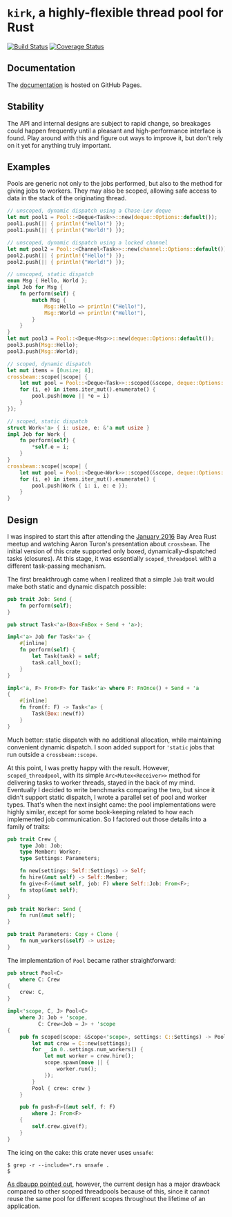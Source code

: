 # `kirk`, a highly-flexible thread pool for Rust

[![Build Status](https://travis-ci.org/kinghajj/kirk.svg?branch=master)](https://travis-ci.org/kinghajj/kirk) [![Coverage Status](https://coveralls.io/repos/github/kinghajj/kirk/badge.svg?branch=master)](https://coveralls.io/github/kinghajj/kirk?branch=master)

## Documentation

The [documentation][docs] is hosted on GitHub Pages.

[docs]: http://kinghajj.github.io/kirk/kirk/

## Stability

The API and internal designs are subject to rapid change, so breakages could
happen frequently until a pleasant and high-performance interface is found.
Play around with this and figure out ways to improve it, but don't rely on it
yet for anything truly important.

## Examples

Pools are generic not only to the jobs performed, but also to the method for
giving jobs to workers. They may also be scoped, allowing safe access to data
in the stack of the originating thread.

```rust
// unscoped, dynamic dispatch using a Chase-Lev deque
let mut pool1 = Pool::<Deque<Task>>::new(deque::Options::default());
pool1.push(|| { println!("Hello!") });
pool1.push(|| { println!("World!") });

// unscoped, dynamic dispatch using a locked channel
let mut pool2 = Pool::<Channel<Task>>::new(channel::Options::default());
pool2.push(|| { println!("Hello!") });
pool2.push(|| { println!("World!") });

// unscoped, static dispatch
enum Msg { Hello, World };
impl Job for Msg {
    fn perform(self) {
        match Msg {
            Msg::Hello => println!("Hello!"),
            Msg::World => println!("Hello!"),
        }
    }
}
let mut pool3 = Pool::<Deque<Msg>>::new(deque::Options::default());
pool3.push(Msg::Hello);
pool3.push(Msg::World);

// scoped, dynamic dispatch
let mut items = [0usize; 8];
crossbeam::scope(|scope| {
    let mut pool = Pool::<Deque<Task>>::scoped(&scope, deque::Options::default());
    for (i, e) in items.iter_mut().enumerate() {
        pool.push(move || *e = i)
    }
});

// scoped, static dispatch
struct Work<'a> { i: usize, e: &'a mut usize }
impl Job for Work {
    fn perform(self) {
        *self.e = i;
    }
}
crossbeam::scope(|scope| {
    let mut pool = Pool::<Deque<Work>>::scoped(&scope, deque::Options::default());
    for (i, e) in items.iter_mut().enumerate() {
        pool.push(Work { i: i, e: e });
    }
}
```

## Design

I was inspired to start this after attending the [January 2016][jan2016_meetup]
Bay Area Rust meetup and watching Aaron Turon's presentation about `crossbeam`.
The initial version of this crate supported only boxed, dynamically-dispatched
tasks (closures). At this stage, it was essentially `scoped_threadpool` with a
different task-passing mechanism.

The first breakthrough came when I realized that a simple `Job` trait would make
both static and dynamic dispatch possible:

```rust
pub trait Job: Send {
    fn perform(self);
}

pub struct Task<'a>(Box<FnBox + Send + 'a>);

impl<'a> Job for Task<'a> {
    #[inline]
    fn perform(self) {
        let Task(task) = self;
        task.call_box();
    }
}

impl<'a, F> From<F> for Task<'a> where F: FnOnce() + Send + 'a
{
    #[inline]
    fn from(f: F) -> Task<'a> {
        Task(Box::new(f))
    }
}
```

Much better: static dispatch with no additional allocation, while maintaining
convenient dynamic dispatch. I soon added support for `'static` jobs that run
outside a `crossbeam::scope`.

At this point, I was pretty happy with the result. However, `scoped_threadpool`,
with its simple `Arc<Mutex<Receiver>>` method for delivering tasks to worker
threads, stayed in the back of my mind. Eventually I decided to write benchmarks
comparing the two, but since it didn't support static dispatch, I wrote a
parallel set of pool and worker types. That's when the next insight came: the
pool implementations were highly similar, except for some book-keeping related
to how each implemented job communication. So I factored out those details into
a family of traits:

```rust
pub trait Crew {
    type Job: Job;
    type Member: Worker;
    type Settings: Parameters;

    fn new(settings: Self::Settings) -> Self;
    fn hire(&mut self) -> Self::Member;
    fn give<F>(&mut self, job: F) where Self::Job: From<F>;
    fn stop(&mut self);
}

pub trait Worker: Send {
    fn run(&mut self);
}

pub trait Parameters: Copy + Clone {
    fn num_workers(&self) -> usize;
}
```

The implementation of `Pool` became rather straightforward:

```rust
pub struct Pool<C>
    where C: Crew
{
    crew: C,
}

impl<'scope, C, J> Pool<C>
    where J: Job + 'scope,
          C: Crew<Job = J> + 'scope
{
    pub fn scoped(scope: &Scope<'scope>, settings: C::Settings) -> Pool<C> {
        let mut crew = C::new(settings);
        for _ in 0..settings.num_workers() {
            let mut worker = crew.hire();
            scope.spawn(move || {
                worker.run();
            });
        }
        Pool { crew: crew }
    }

    pub fn push<F>(&mut self, f: F)
        where J: From<F>
    {
        self.crew.give(f);
    }
}
```

The icing on the cake: this crate never uses `unsafe`:

    $ grep -r --include=*.rs unsafe .
    $

[As dbaupp pointed out][dbaupp], however, the current design has a major
drawback compared to other scoped threadpools because of this, since it cannot
reuse the same pool for different scopes throughout the lifetime of an
application.

[jan2016_meetup]: https://air.mozilla.org/bay-area-rust-meetup-january-2016/?a
[dbaupp]: https://www.reddit.com/r/rust/comments/43ajja/kirk_a_highlyflexible_thread_pool/czh0nmi
